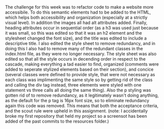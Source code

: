 The challenge for this week was to refactor code to make a website more accessibile.
To do this semantic elements had to be added to the HTML, which helps both
accessibility and organization (especially at a strictly visual level).
In addition the images all had alt attributes added. Finally, heading attributes
occur in sequential order (as a h3 was used just because it was small, so this was
edited so that it was an h2 element and the stylesheet changed the font size), and
the title was edited to include a descriptive title. I also edited the style sheet
to remove redundancy, and in doing this I also had to remove many of the redundant classes
in the index.html file, as they were no longer necessary. The style sheet was also
edited so that all the style occurs in decending order in respect to the cascade,
making everything a tad easier to find, organized (comments were added to seperate
stylized elements based on their section), and concice (several classes were defined
to provide style, that were not necessary as each class was implimenting the same style
so by getting rid of the class and calling the div tag instead, three elements were styled
with one statement vs three calls all doing the same thing). Also the p styling was gotten
rid of to remove redundancy, as it legitimately wasn't doing anything, as the default for
the p tag is 16px font size, so to eliminate redundancy again this code was removed. This
means that both the acceptance criteria, and the scout rule were upheld in this assignment.
(note: I accidentally broke my first repository that held my project so a screensot has been added of the past commits to the resources folder.)